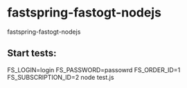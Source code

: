 # fastspring-fastogt-nodejs
fastspring-fastogt-nodejs

## Start tests:
FS_LOGIN=login FS_PASSWORD=passowrd FS_ORDER_ID=1 FS_SUBSCRIPTION_ID=2 node test.js